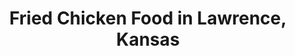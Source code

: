 ---
active: true
description: Fried Chicken restaurants offering curbside, takeout, and delivery food
  in Lawrence, Kansas
name: Fried Chicken
sitemap: true
slug: fried-chicken
title: Fried Chicken Food in Lawrence, Kansas
---